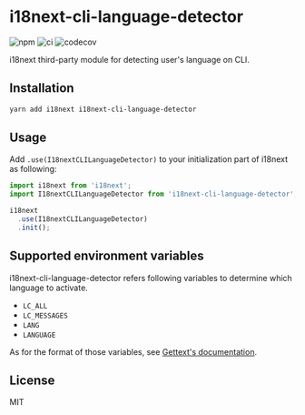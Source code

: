 # i18next-cli-language-detector
![npm](https://img.shields.io/npm/v/i18next-cli-language-detector.svg)
![ci](https://github.com/neet/i18next-cli-language-detector/workflows/CI/badge.svg)
![codecov](https://codecov.io/gh/neet/i18next-cli-language-detector/branch/master/graph/badge.svg)

i18next third-party module for detecting user's language on CLI.

## Installation

```sh
yarn add i18next i18next-cli-language-detector
```

## Usage

Add `.use(I18nextCLILanguageDetector)` to your initialization part of i18next as following:

```js
import i18next from 'i18next';
import I18nextCLILanguageDetector from 'i18next-cli-language-detector';

i18next
  .use(I18nextCLILanguageDetector)
  .init();
```

## Supported environment variables
i18next-cli-language-detector refers following variables to determine which language to activate. 

- `LC_ALL`
- `LC_MESSAGES`
- `LANG`
- `LANGUAGE`

As for the format of those variables, see [Gettext's documentation](http://www.gnu.org/software/gettext/manual/html_node/The-LANGUAGE-variable.html).

## License
MIT
